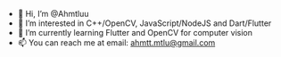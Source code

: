 - 👋 Hi, I’m @Ahmtluu
- 👀 I’m interested in C++/OpenCV, JavaScript/NodeJS and Dart/Flutter
- 🌱 I’m currently learning Flutter and OpenCV for computer vision
- 📫 You can reach me at email: ahmtt.mtlu@gmail.com


